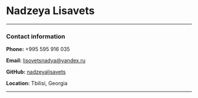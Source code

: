 # Nadzeya Lisavets

___

### **Contact information**

**Phone:** +995 595 916 035

**Email:** lisovetsnadya@yandex.ru

**GitHub:** [nadzeyalisavets](https://github.com/nadzeyalisavets) 

**Location:** Tbilisi, Georgia
___
